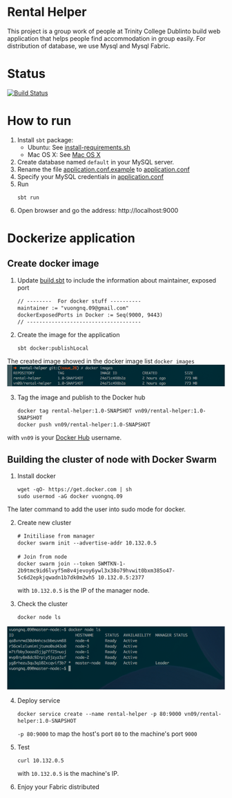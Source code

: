 # Rental Helper
This project is a group work of people at Trinity College Dublinto build web application that helps people find accommodation in group easily. For distribution of database, we use Mysql and Mysql Fabric.

# Status
[![Build Status](https://travis-ci.org/vn09/rental-helper.png)](https://travis-ci.org/vn09/rental-helper)
# How to run
1. Install `sbt` package:
   + Ubuntu: See [install-requirements.sh](scripts/install-requirements.sh)
   + Mac OS X: See [Mac OS X](http://www.scala-sbt.org/0.13/docs/Installing-sbt-on-Mac.html)
2. Create database named `default` in your MySQL server.
3. Rename the file [application.conf.example](conf/application.conf.example) to [application.conf](conf/application.conf)
4. Specify your MySQL credentials in [application.conf](conf/application.conf)
4. Run
    ```
    sbt run
    ```
5. Open browser and go the address: http://localhost:9000

# Dockerize application
## Create docker image
1. Update [build.sbt](build.sbt) to include the information about maintainer, exposed port
    ```
    // --------  For docker stuff ----------
    maintainer := "vuongnq.09@gmail.com"
    dockerExposedPorts in Docker := Seq(9000, 9443)
    // -------------------------------------
    ```

2. Create the image for the application
    ```
    sbt docker:publishLocal
    ```
The created image showed in the docker image list
    ```
    docker images
    ```
    ![Docker images](public/images/docker_images.png?raw=true)

3. Tag the image and publish to the Docker hub
    ```
    docker tag rental-helper:1.0-SNAPSHOT vn09/rental-helper:1.0-SNAPSHOT
    docker push vn09/rental-helper:1.0-SNAPSHOT
    ```
with `vn09` is your [Docker Hub](https://hub.docker.com/) username.

## Building the cluster of node with Docker Swarm
1. Install docker 
    ```
    wget -qO- https://get.docker.com | sh
    sudo usermod -aG docker vuongnq.09
    ```
The later command to add the user into sudo mode for docker.

2. Create new cluster
    ```
    # Initiliase from manager
    docker swarm init --advertise-addr 10.132.0.5
    
    # Join from node
    docker swarm join --token SWMTKN-1-2b9tmc9id6lvyf5m8v4jevoy6ywl3x38o79hvwit0bxm385o47-5c6d2epkjqwadn1b7dk0m2wh5 10.132.0.5:2377
    ```
    
    with `10.132.0.5` is the IP of the manager node.

3. Check the cluster
    ```
    docker node ls
    ```
![Cluster of nodes](public/images/cluster_nodes.png?raw=true)

4. Deploy service
    ```
    docker service create --name rental-helper -p 80:9000 vn09/rental-helper:1.0-SNAPSHOT
    ```
  
    `-p 80:9000` to map the host's port `80` to the machine's port `9000`

5. Test
    ```
    curl 10.132.0.5
    ```
    with `10.132.0.5` is the machine's IP. 

6. Enjoy your Fabric distributed


